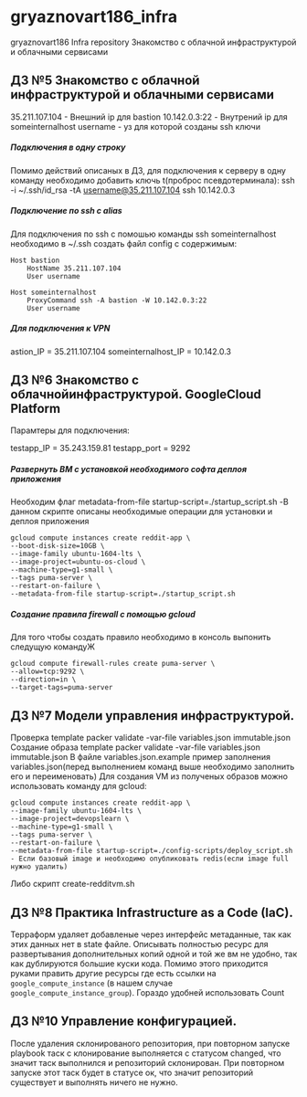 ﻿# gryaznovart186_infra
 gryaznovart186 Infra repository
 Знакомство с облачной инфраструктурой и облачными сервисами

## ДЗ №5 Знакомство с облачной инфраструктурой и облачными сервисами
 35.211.107.104 - Внешний ip для bastion
 10.142.0.3:22 - Внутрений ip для someinternalhost
 username - уз для которой созданы ssh ключи
##### Подключения в одну строку
 Помимо действий описаных в ДЗ, для подключения к серверу в одну команду необходимо добавить ключь t(проброс псевдотерминала):
    ssh -i ~/.ssh/id_rsa -tA username@35.211.107.104 ssh 10.142.0.3
##### Подключение по ssh c alias
 Для подключения по ssh с помошью команды ssh someinternalhost необходимо в ~/.ssh создать файл config с содержимым:
```
Host bastion
    HostName 35.211.107.104
    User username
```
```
Host someinternalhost
    ProxyCommand ssh -A bastion -W 10.142.0.3:22
    User username
```
##### Для подключения  к VPN

 astion_IP = 35.211.107.104
 someinternalhost_IP = 10.142.0.3

## ДЗ №6 Знакомство с облачнойинфраструктурой. GoogleCloud Platform
 Парамтеры для подключения:

 testapp_IP = 35.243.159.81
 testapp_port = 9292

##### Развернуть ВМ с установкой необходимого софта деплоя приложения
 Необходим флаг metadata-from-file startup-script=./startup_script.sh -В данном скрипте описаны необходимые операции для установки и деплоя приложения
```
gcloud compute instances create reddit-app \
--boot-disk-size=10GB \
--image-family ubuntu-1604-lts \
--image-project=ubuntu-os-cloud \
--machine-type=g1-small \
--tags puma-server \
--restart-on-failure \
--metadata-from-file startup-script=./startup_script.sh
```
##### Создание правила firewall с помощью gcloud
Для того чтобы создать правило необходимо в консоль выпонить следущую командуЖ
 ```
 gcloud compute firewall-rules create puma-server \
--allow=tcp:9292 \
--direction=in \
--target-tags=puma-server
 ```

## ДЗ №7 Модели управления инфраструктурой.

Проверка template packer validate -var-file variables.json immutable.json
Создание образа template packer validate -var-file variables.json immutable.json
В файле variables.json.example пример заполнения variables.json(перед выполнением команд выше необходимо заполнить его и переименовать)
Для создания VM из полученых образов можно использовать команду для gcloud:
```
gcloud compute instances create reddit-app \
--image-family ubuntu-1604-lts \
--image-project=devopslearn \
--machine-type=g1-small \
--tags puma-server \
--restart-on-failure \
--metadata-from-file startup-script=./config-scripts/deploy_script.sh - Если базовый image и необходимо опубликовать redis(если image full нужно удалить)
```
Либо скрипт create-redditvm.sh

## ДЗ №8 Практика Infrastructure as a Code (IaC).
Терраформ удаляет добавленые через интерфейс метаданные, так как этих данных нет в state файле.
Описывать полностью ресурс для развертывания дополнительных копий одной и той же вм не удобно, так как дублируются большие куски кода. Помимо этого приходится руками править другие ресурсы где есть ссылки на  `google_compute_instance` (в нашем случае `google_compute_instance_group`). Гораздо удобней использовать Count

## ДЗ №10 Управление конфигурацией.
После удаления склонированого репозитория, при повторном запуске playbook таск с клонирование выполняется с статусом changed, что значит таск выполнился и репозиторий склонирован. При повторном запуске этот таск будет в статусе ок, что значит репозиторий существует и выполнять ничего не нужно.
